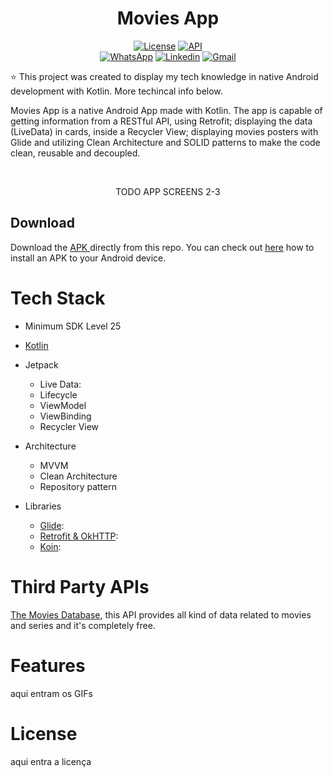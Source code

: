 <h1 align="center">Movies App</h1>

<p align="center">
  <a href="https://opensource.org/licenses/Apache-2.0"><img alt="License" src="https://img.shields.io/badge/License-Apache%202.0-blue.svg"/></a>
  <a href="https://android-arsenal.com/api"> <img alt="API" src="https://img.shields.io/badge/API-25%2B-brightgreen.svg?style=flat"/></a>

  <br>
  <a href="https://wa.me/+5521990399627"><img alt="WhatsApp" src="https://img.shields.io/badge/WhatsApp-25D366?style=for-the-badge&logo=whatsapp&logoColor=white"/></a>
  <a href="https://www.linkedin.com/in/vinicius-santos-b217b5168/"><img alt="Linkedin" src="https://img.shields.io/badge/LinkedIn-0077B5?style=for-the-badge&logo=linkedin&logoColor=white"/></a>
  <a href="mailto:viniciusantos0898@gmail.com"><img alt="Gmail" src="https://img.shields.io/badge/Gmail-D14836?style=for-the-badge&logo=gmail&logoColor=white"/></a>
</p>

<p align="center">  

⭐ This project was created to display my tech knowledge in native Android development with Kotlin. More techincal info below.

Movies App is a native Android App made with Kotlin. The app is capable of getting information from a RESTful API, using Retrofit; displaying the data (LiveData) in cards, inside a Recycler View; displaying movies posters with Glide and utilizing Clean Architecture and SOLID patterns to make the code clean, reusable and decoupled.
</p>

</br>

<p float="left" align="center">
TODO APP SCREENS 2-3
</p>

## Download

Download the <a href="apk/app-debug.apk?raw=true">APK </a> directly from this repo. You can check out <a href="https://www.google.com/search?q=how+to+install+apk+in+android">here</a> how to install an APK to your Android device.

# Tech Stack

- Minimum SDK Level 25
- <a href="https://kotlinlang.org/">Kotlin</a>

- Jetpack
  - Live Data:
  - Lifecycle
  - ViewModel
  - ViewBinding
  - Recycler View
    
- Architecture
  - MVVM
  - Clean Architecture
  - Repository pattern 

- Libraries  
  - [Glide](https://bumptech.github.io/glide/): 
  - [Retrofit & OkHTTP](https://square.github.io/retrofit/): 
  - [Koin](https://insert-koin.io/):

# Third Party APIs

[The Movies Database](https://www.themoviedb.org/?language=pt), this API provides all kind of data related to movies and series and it's completely free.

# Features
aqui entram os GIFs

# License
aqui entra a licença

